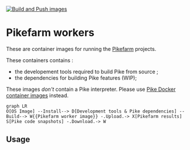 [![Build and Push images](https://github.com/bertrand-lupart/pikefarm-workers/actions/workflows/build-push.yml/badge.svg)](https://github.com/bertrand-lupart/pikefarm-workers/actions/workflows/build-push.yml)

# Pikefarm workers

These are container images for running the [Pikefarm](http://pike.lysator.liu.se/development/pikefarm/) projects.

These containers contains :

* the developement tools required to build Pike from source ;
* the dependencies for building Pike features (WIP);

These images *don't* contain a Pike interpreter. Please use [Pike Docker container images](https://github.com/bertrand-lupart/docker-pike) instead.

```mermaid
graph LR
O[OS Image] --Install--> D[Development tools & Pike dependencies] --Build--> W{{Pikefarm worker image}} -.Upload.-> X[Pikefarm results]
S[Pike code snapshots] -.Download.-> W
```

## Usage
